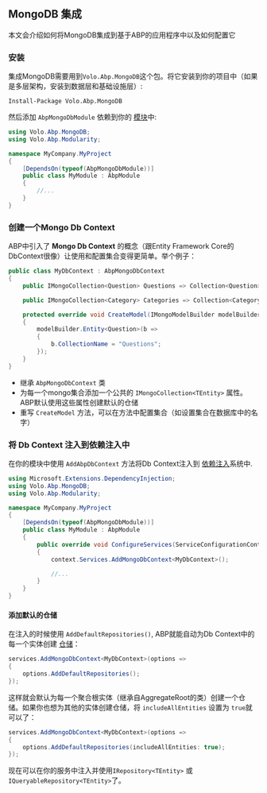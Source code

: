 ## MongoDB 集成

本文会介绍如何将MongoDB集成到基于ABP的应用程序中以及如何配置它

### 安装

 集成MongoDB需要用到`Volo.Abp.MongoDB`这个包。将它安装到你的项目中（如果是多层架构，安装到数据层和基础设施层）:

```
Install-Package Volo.Abp.MongoDB
```

然后添加 `AbpMongoDbModule` 依赖到你的 [模块](Module-Development-Basics.md)中:

```c#
using Volo.Abp.MongoDB;
using Volo.Abp.Modularity;

namespace MyCompany.MyProject
{
    [DependsOn(typeof(AbpMongoDbModule))]
    public class MyModule : AbpModule
    {
        //...
    }
}
```

### 创建一个Mongo Db Context

ABP中引入了 **Mongo Db Context** 的概念（跟Entity Framework Core的DbContext很像）让使用和配置集合变得更简单。举个例子：

```c#
public class MyDbContext : AbpMongoDbContext
{
    public IMongoCollection<Question> Questions => Collection<Question>();

    public IMongoCollection<Category> Categories => Collection<Category>();

    protected override void CreateModel(IMongoModelBuilder modelBuilder)
    {
        modelBuilder.Entity<Question>(b =>
        {
            b.CollectionName = "Questions";
        });
    }
}
```

* 继承 `AbpMongoDbContext` 类
* 为每一个mongo集合添加一个公共的 `IMongoCollection<TEntity>` 属性。ABP默认使用这些属性创建默认的仓储
* 重写 `CreateModel` 方法，可以在方法中配置集合（如设置集合在数据库中的名字）

### 将 Db Context 注入到依赖注入中

在你的模块中使用 `AddAbpDbContext` 方法将Db Context注入到 [依赖注入](Dependency-Injection.md)系统中.

```c#
using Microsoft.Extensions.DependencyInjection;
using Volo.Abp.MongoDB;
using Volo.Abp.Modularity;

namespace MyCompany.MyProject
{
    [DependsOn(typeof(AbpMongoDbModule))]
    public class MyModule : AbpModule
    {
        public override void ConfigureServices(ServiceConfigurationContext context)
        {
            context.Services.AddMongoDbContext<MyDbContext>();

            //...
        }
    }
}
```

#### 添加默认的仓储

在注入的时候使用 `AddDefaultRepositories()`, ABP就能自动为Db Context中的每一个实体创建 [仓储](Repositories.md)：

````C#
services.AddMongoDbContext<MyDbContext>(options =>
{
    options.AddDefaultRepositories();
});
````

这样就会默认为每一个聚合根实体（继承自AggregateRoot的类）创建一个仓储。如果你也想为其他的实体创建仓储，将 `includeAllEntities` 设置为 `true`就可以了：

```c#
services.AddMongoDbContext<MyDbContext>(options =>
{
    options.AddDefaultRepositories(includeAllEntities: true);
});
```

现在可以在你的服务中注入并使用`IRepository<TEntity>` 或 `IQueryableRepository<TEntity>`了。